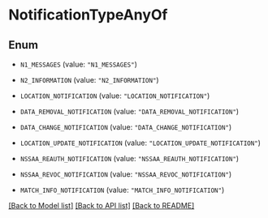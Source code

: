 # NotificationTypeAnyOf

## Enum


* `N1_MESSAGES` (value: `"N1_MESSAGES"`)

* `N2_INFORMATION` (value: `"N2_INFORMATION"`)

* `LOCATION_NOTIFICATION` (value: `"LOCATION_NOTIFICATION"`)

* `DATA_REMOVAL_NOTIFICATION` (value: `"DATA_REMOVAL_NOTIFICATION"`)

* `DATA_CHANGE_NOTIFICATION` (value: `"DATA_CHANGE_NOTIFICATION"`)

* `LOCATION_UPDATE_NOTIFICATION` (value: `"LOCATION_UPDATE_NOTIFICATION"`)

* `NSSAA_REAUTH_NOTIFICATION` (value: `"NSSAA_REAUTH_NOTIFICATION"`)

* `NSSAA_REVOC_NOTIFICATION` (value: `"NSSAA_REVOC_NOTIFICATION"`)

* `MATCH_INFO_NOTIFICATION` (value: `"MATCH_INFO_NOTIFICATION"`)


[[Back to Model list]](../README.md#documentation-for-models) [[Back to API list]](../README.md#documentation-for-api-endpoints) [[Back to README]](../README.md)



